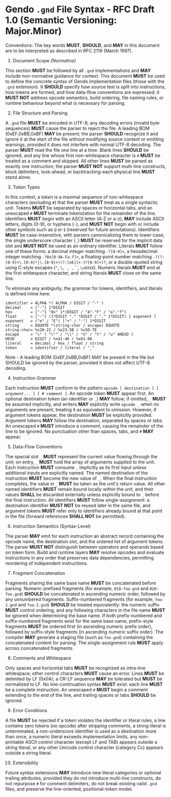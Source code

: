 # Gendo `.gnd` File Syntax - RFC Draft 1.0 (Semantic Versioning: Major.Minor)

Conventions: The key words **MUST**, **SHOULD**, and **MAY** in this document 
are to be interpreted as described in RFC 2119 (March 1997).

1. Document Scope *(Normative)*

This section **MUST** be followed by all `.gnd` implementations and **MAY** 
include non-normative guidance for context. This document **MUST** be used to 
define the concrete syntax of Gendo implementation files (those with the `.gnd` 
extension). It **SHOULD** specify how source text is split into instructions, 
how tokens are formed, and how data-flow conventions are expressed; it **MUST
NOT** address opcode semantics, build ordering, file naming rules, or runtime 
behaviour beyond what is necessary for parsing.

2. File Structure and Parsing

A `.gnd` file **MUST** be encoded in UTF-8; any decoding errors (invalid byte 
sequences) **MUST** cause the parser to reject the file. A leading BOM 
(0xEF,0xBB,0xBF) **MAY** be present; the parser **SHOULD** recognize it and 
ignore it at the start of the file without modifying source content or emitting 
warnings, provided it does not interfere with normal UTF-8 decoding. The parser 
**MUST** read the file one line at a time. Blank lines **SHOULD** be ignored, 
and any line whose first non-whitespace character is `#` **MUST** be treated as 
a comment and skipped. All other lines **MUST** be parsed as exactly one 
instruction; the parser **MUST NOT** support multi-line constructs, block 
delimiters, look-ahead, or backtracking-each physical line **MUST** stand 
alone.

3. Token Types

In this context, a *token* is a maximal sequence of non-whitespace characters 
(excluding `#`) that the parser **MUST** treat as a single syntactic unit. 
Tokens **MUST** be separated by spaces or horizontal tabs, and an unescaped `#` 
**MUST** terminate tokenization for the remainder of the line. Identifiers 
**MUST** begin with an ASCII letter (A-Z or a-z), **MAY** include ASCII 
letters, digits (0-9), or hyphens (`-`), and **MUST NOT** begin with or include 
other symbols such as `@` or `$` (reserved for future annotations). Identifiers 
**MUST** be case-insensitive, with parsers canonicalizing them to lower-case; 
the single underscore character (`_`) **MUST** be reserved for the implicit 
data slot and **MUST NOT** be used as an ordinary identifier. Literals **MUST** 
follow one of these forms: a decimal integer matching `-?[0-9]+`, a hexadecimal 
integer matching `-?0x[0-9A-Fa-f]+`, a floating-point number matching 
`-?(?:[0-9]+\.[0-9]*|\.[0-9]+)(?:[eE][+-]?[0-9]+)?`, or a double-quoted string 
using C-style escapes (`"`, `\`, ` `, ` `, \`\`, `\uXXXX`). Numeric literals 
**MUST** end at the first whitespace character, and string literals **MUST** 
close on the same line.

To eliminate any ambiguity, the grammar for tokens, identifiers, and literals 
is defined inline here:

```
identifier = ALPHA *( ALPHA / DIGIT / "-" )
decimal    = ["-"] 1*DIGIT
hex        = ["-"] "0x" 1*(DIGIT / "A"-"F" / "a"-"f")
float      = ["-"] (1*DIGIT "." *DIGIT / "." 1*DIGIT) [ exponent ]
exponent   = ("e" / "E") ["+" / "-"] 1*DIGIT
string     = DQUOTE *(string-char / escape) DQUOTE
string-char= %x20-21 / %x23-5B / %x5D-7E
escape     = "\" ( "\"" / "\\" / "n" / "t" / "u" 4HEXD )
HEXD       = DIGIT / %x41-46 / %x61-66
literal    = decimal / hex / float / string
token      = identifier / literal / "_"
```

Note - A leading BOM (0xEF,0xBB,0xBF) MAY be present in the file but SHOULD be 
ignored by the parser, provided it does not affect UTF-8 decoding.

4. Instruction Grammar

Each instruction **MUST** conform to the pattern `opcode [ destination ] [ 
argument... ] [ # comment ]`. An opcode token **MUST** appear first. An 
optional destination token (an identifier or `_`) **MAY** follow; if omitted, 
`_` **MUST** be assumed implicitly, and writers **MAY** explicitly write 
`opcode _` when no arguments are present, treating it as equivalent to 
omission. However, if argument tokens appear, the destination **MUST** be 
explicitly provided. Argument tokens **MAY** follow the destination, separated 
by spaces or tabs. An unescaped `#` **MUST** introduce a comment, causing the 
remainder of the line to be ignored. No punctuation other than spaces, tabs, 
and `#` **MAY** appear.

5. Data-Flow Conventions

The special slot `_` **MUST** represent the current value flowing through the 
unit; on entry, `_` **MUST** hold the array of arguments supplied to the unit. 
Each instruction **MUST** consume `_` implicitly as its first input unless 
additional inputs are explicitly named. The named destination of the 
instruction **MUST** become the new value of `_`. When the final instruction 
completes, the value in `_` **MUST** be taken as the unit's return value. All 
other named identifiers **MUST** remain bound locally within the unit, and 
their values **SHALL** be discarded externally unless explicitly bound to `_` 
before the final instruction. All identifiers **MUST** follow 
single-assignment: a destination identifier **MUST NOT** be reused later in the 
same file, and argument tokens **MUST** refer only to identifiers already bound 
at that point in the file (forward references **SHALL NOT** be permitted).

6. Instruction Semantics (Syntax-Level)

The parser **MAY** emit for each instruction an abstract record containing the 
opcode name, the destination slot, and the ordered list of argument tokens. The 
parser **MUST NOT** distinguish between operators and operands based on token 
form. Build and runtime layers **MAY** resolve opcodes and evaluate 
instructions in any order that preserves data dependencies, permitting 
reordering of independent instructions.

7. Fragment Concatenation

Fragments sharing the same base name **MUST** be concatenated before parsing. 
Numeric-prefixed fragments (for example, `010-foo.gnd` and `020-foo.gnd`) 
**SHOULD** be concatenated in ascending numeric order, followed by any 
unnumbered fragments. Suffix-numbered fragments (for example, `foo-1.gnd` and 
`foo-2.gnd`) **SHOULD** be treated equivalently: the numeric suffix **MUST** 
control ordering, and any following characters in the file name **MUST** be 
ignored when determining the base name. If both prefix-numbered and 
suffix-numbered fragments exist for the same base name, prefix-style fragments 
**MUST** be ordered first (in ascending numeric prefix order), followed by 
suffix-style fragments (in ascending numeric suffix order). The compiler 
**MAY** generate a staging file (such as `foo.gnd`) containing the concatenated 
content for parsing. The single-assignment rule **MUST** apply across 
concatenated fragments.

8. Comments and Whitespace

Only spaces and horizontal tabs **MUST** be recognized as intra-line 
whitespace; other control characters **MUST** cause an error. Lines **MUST** be 
delimited by LF (0x0A); a CR-LF sequence **MAY** be tolerated but **MUST** be 
normalized to LF. No line-continuation syntax **MUST** exist: each line 
**MUST** be a complete instruction. An unescaped `#` **MUST** begin a comment 
extending to the end of the line, and trailing spaces or tabs **SHOULD** be 
ignored.

9. Error Conditions

A file **MUST** be rejected if a token violates the identifier or literal 
rules, a line contains zero tokens (no opcode) after stripping comments, a 
string literal is unterminated, a non-underscore identifier is used as a 
destination more than once, a numeric literal exceeds implementation limits, 
any non-printable ASCII control character (except LF and TAB) appears outside a 
string literal, or any other Unicode control character (category Cc) appears 
outside a string literal.

10. Extensibility

Future syntax extensions **MAY** introduce new literal categories or optional 
trailing attributes, provided they do not introduce multi-line constructs, do 
not repurpose `#` for comment delimiters, do not break existing valid `.gnd` 
files, and preserve the line-oriented, positional-token model.

